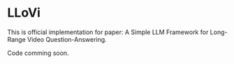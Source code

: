 # LLoVi

This is official implementation for paper: A Simple LLM Framework for Long-Range Video Question-Answering.

Code comming soon.
